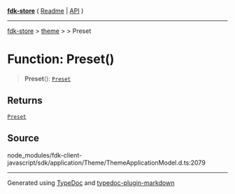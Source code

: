 [**fdk-store**](../../../README.md) ( [Readme](../../../README.md) \| [API](../../../API.md) )

---

[fdk-store](../../../API.md) > [theme](../../README.md) > [<internal>](../README.md) > Preset

# Function: Preset()

> **Preset**(): [`Preset`](../type-aliases/type-alias.Preset.md)

## Returns

[`Preset`](../type-aliases/type-alias.Preset.md)

## Source

node_modules/fdk-client-javascript/sdk/application/Theme/ThemeApplicationModel.d.ts:2079

---

Generated using [TypeDoc](https://typedoc.org/) and [typedoc-plugin-markdown](https://www.npmjs.com/package/typedoc-plugin-markdown)

